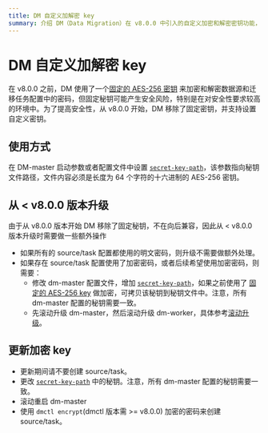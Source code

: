 ```yaml
---
title: DM 自定义加解密 key
summary: 介绍 DM（Data Migration）在 v8.0.0 中引入的自定义加密和解密密钥功能，以及如何在使用 DM 进行数据迁移时配置和使用该功能。
---
```


# DM 自定义加解密 key

在 v8.0.0 之前，DM 使用了一个[固定的 AES-256 密钥](https://github.com/pingcap/tiflow/blob/1252979421fc83ffa2a1548d981e505f7fc0b909/dm/pkg/encrypt/encrypt.go#L27) 来加密和解密数据源和迁移任务配置中的密码，但固定秘钥可能产生安全风险，特别是在对安全性要求较高的环境中。为了提高安全性，从 v8.0.0 开始，DM 移除了固定密钥，并支持设置自定义密钥。

## 使用方式

在 DM-master 启动参数或者配置文件中设置 [`secret-key-path`](/dm/dm-master-configuration-file.md)，该参数指向秘钥文件路径，文件内容必须是长度为 64 个字符的十六进制的 AES-256 密钥。

## 从 < v8.0.0 版本升级

由于从 v8.0.0 版本开始 DM 移除了固定秘钥，不在向后兼容，因此从 < v8.0.0 版本升级时需要做一些额外操作

- 如果所有的 source/task 配置都使用的明文密码，则升级不需要做额外处理。
- 如果存在 source/task 配置使用了加密密码，或者后续希望使用加密密码，则需要：
    - 修改 dm-master 配置文件，增加 [`secret-key-path`](/dm/dm-master-configuration-file.md)，如果之前使用了 [固定的 AES-256 key](https://github.com/pingcap/tiflow/blob/1252979421fc83ffa2a1548d981e505f7fc0b909/dm/pkg/encrypt/encrypt.go#L27) 做加密，可拷贝该秘钥到秘钥文件中。注意，所有 dm-master 配置的秘钥需要一致。
    - 先滚动升级 dm-master，然后滚动升级 dm-worker，具体参考[滚动升级](/dm/maintain-dm-using-tiup.md#滚动升级)。

## 更新加密 key

- 更新期间请不要创建 source/task。
- 更改 [`secret-key-path`](/dm/dm-master-configuration-file.md) 中的秘钥。注意，所有 dm-master 配置的秘钥需要一致。
- 滚动重启 dm-master
- 使用 `dmctl encrypt`(dmctl 版本需 >= v8.0.0) 加密的密码来创建 source/task。
